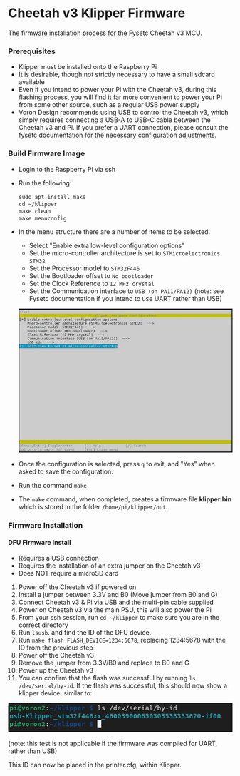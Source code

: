 # Cheetah v3 Klipper Firmware

The firmware installation process for the Fysetc Cheetah v3 MCU.

### Prerequisites

* Klipper must be installed onto the Raspberry Pi
* It is desirable, though not strictly necessary to have a small sdcard available
* Even if you intend to power your Pi with the Cheetah v3, during this flashing process, you will find it far more convenient to power your Pi from some other source, such as a regular USB power supply
* Voron Design recommends using USB to control the Cheetah v3, which simply requires connecting a USB-A to USB-C cable between the Cheetah v3 and Pi.  If you prefer a UART connection, please consult the fysetc documentation for the necessary configuration adjustments.

### Build Firmware Image

* Login to the Raspberry Pi via ssh
* Run the following:

   ```
   sudo apt install make
   cd ~/klipper
   make clean
   make menuconfig
   ```

* In the menu structure there are a number of items to be selected.
  * Select "Enable extra low-level configuration options"
  * Set the micro-controller architecture is set to `STMicroelectronics STM32`
  * Set the Processor model to `STM32F446`
  * Set the Bootloader offset to `No bootloader`
  * Set the Clock Reference to `12 MHz crystal`
  * Set the Communication interface to `USB (on PA11/PA12)`  (note: see Fysetc documentation if you intend to use UART rather than USB)

   ![](./makemenuconfig.jpg)

* Once the configuration is selected, press `q` to exit, and "Yes" when  asked to save the configuration.

* Run the command `make`
* The `make` command, when completed, creates a firmware file **klipper.bin** which is stored in the folder `/home/pi/klipper/out`.  


### Firmware Installation
#### DFU Firmware Install

* Requires a USB connection
* Requires the installation of an extra jumper on the Cheetah v3
* Does NOT require a microSD card

1. Power off the Cheetah v3 if powered on
2. Install a jumper between 3.3V and B0 (Move jumper from B0 and G)
3. Connect Cheetah v3 & Pi via USB and the multi-pin cable supplied
4. Power on Cheetah v3 via the main PSU, this will also power the Pi
5. From your ssh session, run `cd ~/klipper` to make sure you are in the correct directory
6. Run `lsusb`. and find the ID of the DFU device.
7. Run `make flash FLASH_DEVICE=1234:5678`, replacing 1234:5678 with the ID from the previous step
8. Power off the Cheetah v3
9. Remove the jumper from 3.3V/B0 and replace to B0 and G
10. Power up the Cheetah v3
11. You can confirm that the flash was successful by running `ls /dev/serial/by-id`.  If the flash was successful, this should now show a klipper device, similar to:
 
   ![](./stm32f446_id.png)

   (note: this test is not applicable if the firmware was compiled for UART, rather than USB)
   
This ID can now be placed in the printer.cfg, within Klipper.
   
